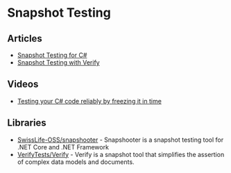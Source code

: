 # Snapshot Testing

## Articles
- [Snapshot Testing for C#](https://blog.johnnyreilly.com/2018/11/17/snapshot-testing-for-c)
- [Snapshot Testing with Verify](https://www.danclarke.com/snapshot-testing-with-verify)

## Videos
- [Testing your C# code reliably by freezing it in time](https://www.youtube.com/watch?v=Q1_YkcPwpqY)

## Libraries
- [SwissLife-OSS/snapshooter](https://github.com/SwissLife-OSS/snapshooter) - Snapshooter is a snapshot testing tool for .NET Core and .NET Framework
- [VerifyTests/Verify](https://github.com/VerifyTests/Verify) - Verify is a snapshot tool that simplifies the assertion of complex data models and documents.